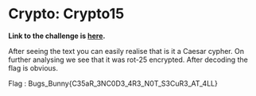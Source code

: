 # Crypto: Crypto15

**Link to the challenge is [here](http://www.bugsbunnyctf.me/challenges).**

After seeing the text you can easily realise that is it a Caesar cypher. On further analysing we see that it was rot-25 encrypted. After decoding the flag is obvious. 

Flag : Bugs_Bunny{C35aR_3NC0D3_4R3_N0T_S3CuR3_AT_4LL}
